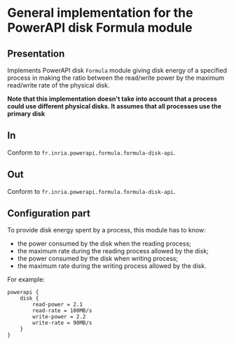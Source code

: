 # General implementation for the PowerAPI disk Formula module

## Presentation

Implements PowerAPI disk `Formula` module giving disk energy of a specified process in making the ratio between the read/write power by the maximum read/write rate of the physical disk.

__Note that this implementation doesn't take into account that a process could use different physical disks. It assumes that all processes use the primary disk__

## In

Conform to `fr.inria.powerapi.formula.formula-disk-api`.

## Out

Conform to `fr.inria.powerapi.formula.formula-disk-api`.

## Configuration part

To provide disk energy spent by a process, this module has to know:
* the power consumed by the disk when the reading process;
* the maximum rate during the reading process allowed by the disk;
* the power consumed by the disk when writing process;
* the maximum rate during the writing process allowed by the disk.

For example:
```
powerapi {
	disk {
		read-power = 2.1
		read-rate = 100MB/s
		write-power = 2.2
		write-rate = 90MB/s
	}
}
```
